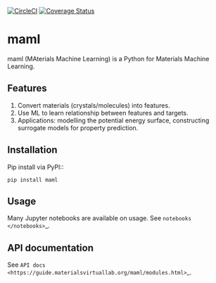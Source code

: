 [![CircleCI](https://circleci.com/gh/materialsvirtuallab/maml.svg?style=shield)](https://circleci.com/gh/materialsvirtuallab/maml)
[![Coverage Status](https://coveralls.io/repos/github/materialsvirtuallab/maml/badge.svg?branch=master)](https://coveralls.io/github/materialsvirtuallab/maml?branch=master)

maml
====

maml (MAterials Machine Learning) is a Python for Materials Machine Learning.

Features
--------

1. Convert materials (crystals/molecules) into features.
2. Use ML to learn relationship between features and targets.
3. Applications: modelling the potential energy surface, constructing surrogate models for property prediction.

Installation
------------

Pip install via PyPI::

    pip install maml

Usage
-----

Many Jupyter notebooks are available on usage. See `notebooks </notebooks>`_.

API documentation
-----------------

See `API docs <https://guide.materialsvirtuallab.org/maml/modules.html>`_.
